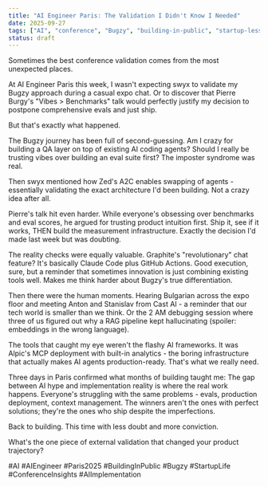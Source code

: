 ```yaml
---
title: "AI Engineer Paris: The Validation I Didn't Know I Needed"
date: 2025-09-27
tags: ["AI", "conference", "Bugzy", "building-in-public", "startup-lessons", "networking", "Paris", "AI-engineering"]
status: draft
---
```


Sometimes the best conference validation comes from the most unexpected places.

At AI Engineer Paris this week, I wasn't expecting swyx to validate my Bugzy approach during a casual expo chat. Or to discover that Pierre Burgy's "Vibes > Benchmarks" talk would perfectly justify my decision to postpone comprehensive evals and just ship.

But that's exactly what happened.

The Bugzy journey has been full of second-guessing. Am I crazy for building a QA layer on top of existing AI coding agents? Should I really be trusting vibes over building an eval suite first? The imposter syndrome was real.

Then swyx mentioned how Zed's A2C enables swapping of agents - essentially validating the exact architecture I'd been building. Not a crazy idea after all.

Pierre's talk hit even harder. While everyone's obsessing over benchmarks and eval scores, he argued for trusting product intuition first. Ship it, see if it works, THEN build the measurement infrastructure. Exactly the decision I'd made last week but was doubting.

The reality checks were equally valuable. Graphite's "revolutionary" chat feature? It's basically Claude Code plus GitHub Actions. Good execution, sure, but a reminder that sometimes innovation is just combining existing tools well. Makes me think harder about Bugzy's true differentiation.

Then there were the human moments. Hearing Bulgarian across the expo floor and meeting Anton and Stanislav from Cast AI - a reminder that our tech world is smaller than we think. Or the 2 AM debugging session where three of us figured out why a RAG pipeline kept hallucinating (spoiler: embeddings in the wrong language).

The tools that caught my eye weren't the flashy AI frameworks. It was Alpic's MCP deployment with built-in analytics - the boring infrastructure that actually makes AI agents production-ready. That's what we really need.

Three days in Paris confirmed what months of building taught me: The gap between AI hype and implementation reality is where the real work happens. Everyone's struggling with the same problems - evals, production deployment, context management. The winners aren't the ones with perfect solutions; they're the ones who ship despite the imperfections.

Back to building. This time with less doubt and more conviction.

What's the one piece of external validation that changed your product trajectory?

#AI #AIEngineer #Paris2025 #BuildingInPublic #Bugzy #StartupLife #ConferenceInsights #AIImplementation